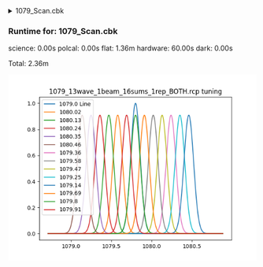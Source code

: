 <details><summary>1079_Scan.cbk</summary><blockquote><pre><details><summary>Exposure_80.rcp</summary><blockquote><pre>exposure 80
</pre></blockquote></details><details><summary>1079_FW.rcp</summary><blockquote><pre>prefilterrange 1079
</pre></blockquote></details><details><summary>setupFlat.rcp</summary><blockquote><pre>diffuser  in
cover out
occ		out
shut	out
calib	out
</pre></blockquote></details><details><summary>1079_13wave_1beam_16sums_1rep_BOTH.rcp</summary><blockquote><pre>data	rcam	both	1079.14	   16
data	rcam	both	1079.25	   16
data	rcam	both	1079.36	   16
data	rcam	both	1079.47	   16
data	rcam	both	1079.58	   16
data	rcam	both	1079.69	   16
data	rcam	both	1079.80	   16
data	rcam	both	1079.91	   16
data	rcam	both	1080.02	   16
data	rcam	both	1080.13	   16
data	rcam	both	1080.24	   16
data	rcam	both	1080.35	   16
data	rcam	both	1080.46	   16
</pre></blockquote></details><details><summary>setupDark.rcp</summary><blockquote><pre>shut	in
</pre></blockquote></details></pre></blockquote></details><h3>Runtime for: 1079_Scan.cbk            </h3>

  science: 0.00s  polcal: 0.00s  flat: 1.36m  hardware: 60.00s  dark: 0.00s

  Total: 2.36m


 ![1079_13wave_1beam_16sums_1rep_BOTH.rcp](tuningplots\\1079_13wave_1beam_16sums_1rep_BOTH.rcp.png)